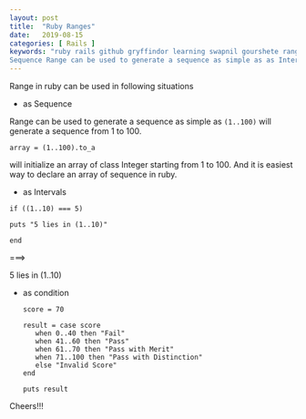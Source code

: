 ```yaml
---
layout: post
title:  "Ruby Ranges"
date:   2019-08-15
categories: [ Rails ]
keywords: "ruby rails github gryffindor learning swapnil gourshete ranges sequence Range in ruby can be used in following situations
Sequence Range can be used to generate a sequence as simple as as Intervals as condition"
---
```


Range in ruby can be used in following situations

- as Sequence

Range can be used to generate a sequence as simple as `(1..100)` will generate a sequence from 1 to 100.
 
`array = (1..100).to_a`

will initialize an array of class Integer starting from 1 to 100. And it is easiest way to declare an array of sequence
in ruby.

- as Intervals

`if ((1..10) === 5)`
 
  `puts "5 lies in (1..10)"`

`end`

===>

5 lies in (1..10)


- as condition


      score = 70
      
      result = case score
         when 0..40 then "Fail"
         when 41..60 then "Pass"
         when 61..70 then "Pass with Merit"
         when 71..100 then "Pass with Distinction"
         else "Invalid Score"
      end
      
      puts result
      


Cheers!!!
